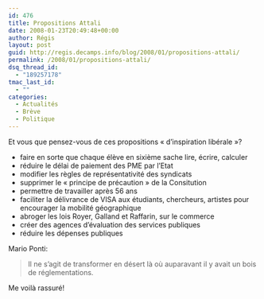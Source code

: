 ```yaml
---
id: 476
title: Propositions Attali
date: 2008-01-23T20:49:48+00:00
author: Régis
layout: post
guid: http://regis.decamps.info/blog/2008/01/propositions-attali/
permalink: /2008/01/propositions-attali/
dsq_thread_id:
  - "189257178"
tmac_last_id:
  - ""
categories:
  - Actualités
  - Brève
  - Politique
---
```

Et vous que pensez-vous de ces propositions « d’inspiration libérale »?

  * faire en sorte que chaque élève en sixième sache lire, écrire, calculer
  * réduire le délai de paiement des PME par l’Etat
  * modifier les règles de représentativité des syndicats
  * supprimer le « principe de précaution » de la Consitution
  * permettre de travailler après 56 ans
  * faciliter la délivrance de VISA aux étudiants, chercheurs, artistes pour encourager la mobilité géographique
  * abroger les lois Royer, Galland et Raffarin, sur le commerce
  * créer des agences d’évaluation des services publiques
  * réduire les dépenses publiques

Mario Ponti:

> Il ne s’agit de transformer en désert là où auparavant il y avait un bois de réglementations.

Me voilà rassuré!
